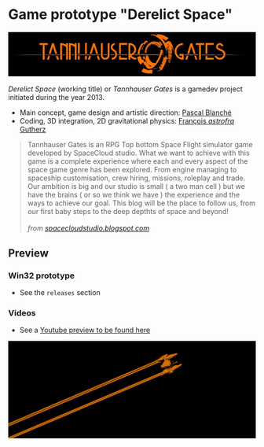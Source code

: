 # Game prototype "Derelict Space"

![title](img/Tannhausergates_tittle02.jpg)

_Derelict Space_ (working title) or _Tannhauser Gates_ is a gamedev project initiated during the year 2013.

- Main concept, game design and artistic direction: [Pascal Blanché](https://www.instagram.com/pascalblanche/)
- Coding, 3D integration, 2D gravitational physics: [François _astrofra_ Gutherz](https://github.com/astrofra)

> Tannhauser Gates is an RPG Top bottom Space Flight simulator game developed by SpaceCloud studio. What we want to achieve with this game is a complete experience where each and every aspect of the space game genre has been explored. From engine managing to spaceship customisation, crew hiring, missions, roleplay and trade. Our ambition is big and our studio is small ( a two man cell ) but we have the brains ( or so we think we have ) the experience and the ways to achieve our goal. This blog will be the place to follow us, from our first baby steps to the deep depthts of space and beyond!<br><br>
> _from [spacecloudstudio.blogspot.com](http://spacecloudstudio.blogspot.com/)_

## Preview

### Win32 prototype

- See the `releases` section

### Videos

- See a [Youtube preview to be found here](https://www.youtube.com/watch?v=4-dL8i0V58k)

![travel](img/ship-travel.jpg)
